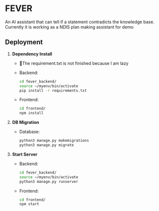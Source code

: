 # FEVER
An AI assistant that can tell if a statement contradicts the knowledge base.
Currently it is working as a NDIS plan making assistant for demo



## Deployment

1. **Dependency Install**
   - 🚧The requirement.txt is not finished because I am lazy
   - Backend:
     
     ```bash
     cd fever_backend/
     source ~/myenv/bin/activate
     pip install -r requirements.txt
     ```
   - Frontend:
    
     ```bash
     cd frontend/
     npm install
     ```

2. **DB Migration**
   - Database:
     
     ```bash
     python3 manage.py makemigrations
     python3 manage.py migrate
     ```
    
4. **Start Server**
   - Backend:
     
     ```bash
     cd fever_backend/
     source ~/myenv/bin/activate
     python3 manage.py runserver
     ```
   - Frontend:
     
     ```bash
     cd frontend/
     npm start
     ```




